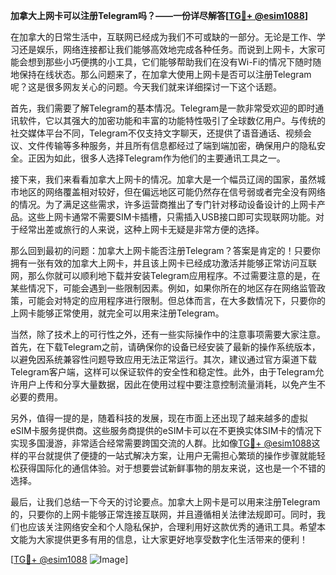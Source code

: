 **加拿大上网卡可以注册Telegram吗？——一份详尽解答[[TG💪+ @esim1088](https://t.me/s/esim1088)]**

在加拿大的日常生活中，互联网已经成为我们不可或缺的一部分。无论是工作、学习还是娱乐，网络连接都让我们能够高效地完成各种任务。而说到上网卡，大家可能会想到那些小巧便携的小工具，它们能够帮助我们在没有Wi-Fi的情况下随时随地保持在线状态。那么问题来了，在加拿大使用上网卡是否可以注册Telegram呢？这是很多网友关心的问题。今天我们就来详细探讨一下这个话题。

首先，我们需要了解Telegram的基本情况。Telegram是一款非常受欢迎的即时通讯软件，它以其强大的加密功能和丰富的功能特性吸引了全球数亿用户。与传统的社交媒体平台不同，Telegram不仅支持文字聊天，还提供了语音通话、视频会议、文件传输等多种服务，并且所有信息都经过了端到端加密，确保用户的隐私安全。正因为如此，很多人选择Telegram作为他们的主要通讯工具之一。

接下来，我们来看看加拿大上网卡的情况。加拿大是一个幅员辽阔的国家，虽然城市地区的网络覆盖相对较好，但在偏远地区可能仍然存在信号弱或者完全没有网络的情况。为了满足这些需求，许多运营商推出了专门针对移动设备设计的上网卡产品。这些上网卡通常不需要SIM卡插槽，只需插入USB接口即可实现联网功能。对于经常出差或旅行的人来说，这种上网卡无疑是非常方便的选择。

那么回到最初的问题：加拿大上网卡能否注册Telegram？答案是肯定的！只要你拥有一张有效的加拿大上网卡，并且该上网卡已经成功激活并能够正常访问互联网，那么你就可以顺利地下载并安装Telegram应用程序。不过需要注意的是，在某些情况下，可能会遇到一些限制因素。例如，如果你所在的地区存在网络监管政策，可能会对特定的应用程序进行限制。但总体而言，在大多数情况下，只要你的上网卡能够正常使用，就完全可以用来注册Telegram。

当然，除了技术上的可行性之外，还有一些实际操作中的注意事项需要大家注意。首先，在下载Telegram之前，请确保你的设备已经安装了最新的操作系统版本，以避免因系统兼容性问题导致应用无法正常运行。其次，建议通过官方渠道下载Telegram客户端，这样可以保证软件的安全性和稳定性。此外，由于Telegram允许用户上传和分享大量数据，因此在使用过程中要注意控制流量消耗，以免产生不必要的费用。

另外，值得一提的是，随着科技的发展，现在市面上还出现了越来越多的虚拟eSIM卡服务提供商。这些服务商提供的eSIM卡可以在不更换实体SIM卡的情况下实现多国漫游，非常适合经常需要跨国交流的人群。比如像[TG💪+ @esim1088](https://t.me/s/esim1088)这样的平台就提供了便捷的一站式解决方案，让用户无需担心繁琐的操作步骤就能轻松获得国际化的通信体验。对于想要尝试新鲜事物的朋友来说，这也是一个不错的选择。

最后，让我们总结一下今天的讨论要点。加拿大上网卡是可以用来注册Telegram的，只要你的上网卡能够正常连接互联网，并且遵循相关法律法规即可。同时，我们也应该关注网络安全和个人隐私保护，合理利用好这款优秀的通讯工具。希望本文能为大家提供更多有用的信息，让大家更好地享受数字化生活带来的便利！

[[TG💪+ @esim1088](https://t.me/s/esim1088) ![Image](https://i.postimg.cc/4NQfJmqS/Snipaste-2025-05-13-00-14-12.png)]